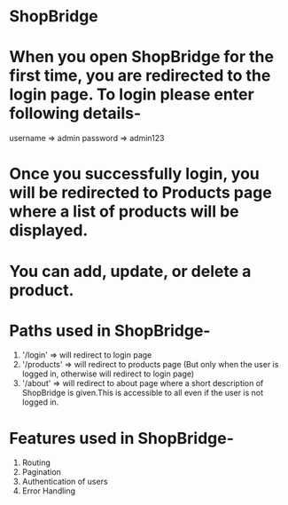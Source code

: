 # ShopBridge

# When you open ShopBridge for the first time, you are redirected to the login page. To login please enter following details-
username => admin
password => admin123

# Once you successfully login, you will be redirected to Products page where a list of products will be displayed.
# You can add, update, or delete a product.
# Paths used in ShopBridge-
1. '/login' => will redirect to login page
2. '/products' => will redirect to products page (But only when the user is logged in, otherwise will redirect to login page)
3. '/about' => will redirect to about page where a short description of ShopBridge is given.This is accessible to all even if the user is not logged in.

# Features used in ShopBridge-
1. Routing
2. Pagination
3. Authentication of users
4. Error Handling

